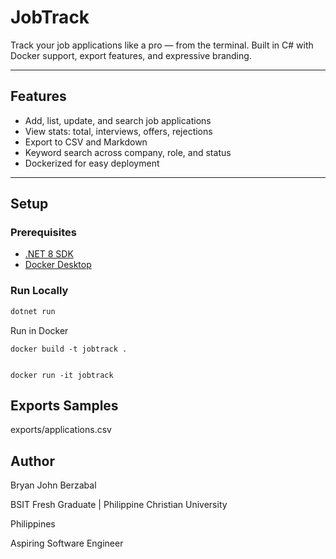 #  JobTrack

Track your job applications like a pro — from the terminal. Built in C# with Docker support, export features, and expressive branding.

---

## Features

-  Add, list, update, and search job applications
-  View stats: total, interviews, offers, rejections
-  Export to CSV and Markdown
-  Keyword search across company, role, and status
-  Dockerized for easy deployment

---

## Setup

### Prerequisites
- [.NET 8 SDK](https://dotnet.microsoft.com/en-us/download/dotnet/8.0)
- [Docker Desktop](https://www.docker.com/products/docker-desktop)

### Run Locally
```bash
dotnet run
```
Run in Docker
```
docker build -t jobtrack .


docker run -it jobtrack
```

## Exports Samples

exports/applications.csv

##  Author

Bryan John Berzabal

BSIT Fresh Graduate | Philippine Christian University

Philippines

Aspiring Software Engineer


